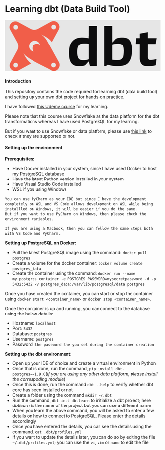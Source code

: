 <h1> Learning dbt (Data Build Tool) </h1>

![alt text](images/dbt.png)

#### Introduction

This repository contains the code required for learning dbt (data build tool) and setting up your own dbt project for hands-on practice.

I have followed [this Udemy course](https://www.udemy.com/course/complete-dbt-data-build-tool-bootcamp-zero-to-hero-learn-dbt/?couponCode=NVDIN35) for my learning.

Please note that this course uses Snowflake as the data platform for the dbt transformations whereas I have used PostgreSQL for my learning.

But if you want to use Snowflake or data platform, please use [this link](https://docs.getdbt.com/docs/trusted-adapters) to check if they are supported or not.


#### Setting up the environment

**Prerequisites:**
- Have Docker installed in your system, since I have used Docker to host my PostgreSQL database
- Have the latest Python version installed in your system 
- Have Visual Studio Code installed 
- WSL if you using Windows

```
You can use PyCharm as your IDE but since I have the development completely on WSL and VS Code allows development on WSL while being installled on Windows, it will be easier if you do the same.
But if you want to use PyCharm on Windows, then please check the environment variables. 

If you are using a Macbook, then you can follow the same steps both with VS Code and PyCharm.
```

**Setting up PostgreSQL on Docker:**
- Pull the latest PostgreSQL image using the command: `docker pull postgres`
- Create a volume for the docker container: `docker volume create postgres_data`
- Create the container using the command:
    `docker run --name my_postgres_container -e POSTGRES_PASSWORD=mysecretpassword -d -p 5432:5432 -v postgres_data:/var/lib/postgresql/data postgres`

Once you have created the container, you can start or stop the container using `docker start <container_name>` or `docker stop <container_name>`.

Once the container is up and running, you can connect to the database using the below details:
- Hostname: `localhost`
- Port: `5432`
- Database: `postgres`
- Username: `postgres`
- Password: `the password the you set during the container creation`


**Setting up the dbt environment:**
- Open up your IDE of choice and create a virtual environment in Python 
- Once that is done, run the command, `pip install dbt-postgres==1.9.0`(*if you are using any other data platform, please install the correspoding module*)
- Once this is done, run the command `dbt --help` to verify whether dbt core has been installed or not 
- Create a folder using the command `mkdir ~/.dbt`
- Run the command, `dbt init dbtlearn` to initialize a dbt project; here *dbtlearn* is the name of the project but you can use a different name
- When you learn the above command, you will be asked to enter a few details on how to connect to PostgreSQL. Please enter the details accordingly
- Once you have entered the details, you can see the details using the command, `cat .dbt/profiles.yml`
- If you want to update the details later, you can do so by editing the file `~/.dbt/profiles.yml`; you can use the `vi`, `vim` or `nano` to edit the file

